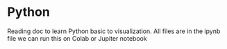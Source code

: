 # Python
Reading doc to learn Python basic to visualization.
All files are in the ipynb file we can run this on Colab or Jupiter notebook
